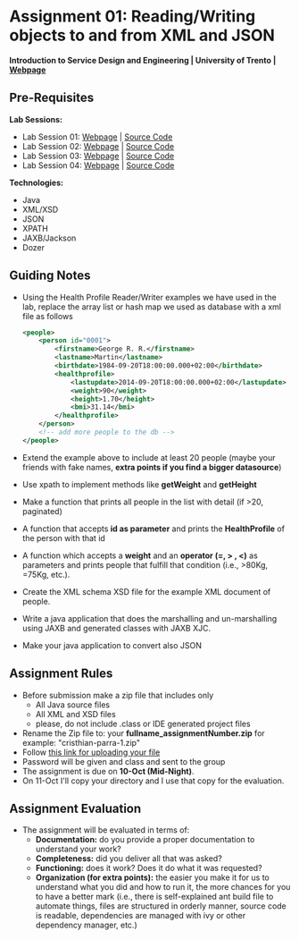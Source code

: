 # Assignment 01: Reading/Writing objects to and from XML and JSON

**Introduction to Service Design and Engineering | University of Trento | [Webpage](https://sites.google.com/site/introsdeunitn/assignments/01 "Permalink to Assignment 01: Reading/Writing objects to and from XML and JSON")**

## Pre-Requisites

**Lab Sessions:** 
* Lab Session 01: [Webpage][1] | [Source Code][2] 
* Lab Session 02: [Webpage][3] | [Source Code][4] 
* Lab Session 03: [Webpage][5] | [Source Code][6]
* Lab Session 04: [Webpage][7] | [Source Code][8]

**Technologies:**
* Java
* XML/XSD
* JSON
* XPATH
* JAXB/Jackson
* Dozer

## Guiding Notes

* Using the Health Profile Reader/Writer examples we have used in the lab, replace the array list or hash map we used as database with a xml file as follows

    ```xml
    <people>
        <person id="0001">
            <firstname>George R. R.</firstname>
            <lastname>Martin</lastname>
            <birthdate>1984-09-20T18:00:00.000+02:00</birthdate>
            <healthprofile>
                <lastupdate>2014-09-20T18:00:00.000+02:00</lastupdate>
                <weight>90</weight>
                <height>1.70</height>
                <bmi>31.14</bmi>
            </healthprofile>
        </person>
        <!-- add more people to the db --> 
    </people>
    ```


* Extend the example above to include at least 20 people (maybe your friends with fake names, **extra points if you find a bigger datasource**) 
* Use xpath to implement methods like **getWeight** and **getHeight**
* Make a function that prints all people in the list with detail (if >20, paginated)
* A function that accepts **id as parameter** and prints the **HealthProfile** of the person with that id
* A function which accepts a **weight** and an **operator (=, > , <)** as parameters and prints people that fulfill that condition (i.e., >80Kg, =75Kg, etc.).
* Create the XML schema XSD file for the example XML document of people.
* Write a java application that does the marshalling and un-marshalling using JAXB and generated classes with JAXB XJC.
* Make your java application to convert also JSON 

## Assignment Rules

* Before submission make a zip file that includes only
    * All Java source files 
    * All XML and XSD files
    * please, do not include .class or IDE generated project files
* Rename the Zip file to: your **fullname_assignmentNumber.zip** for example: "cristhian-parra-1.zip"
* Follow [this link for uploading your file][9]
* Password will be given and class and sent to the group
* The assignment is due on **10-Oct (Mid-Night)**. 
* On 11-Oct I'll copy your directory and I use that copy for the evaluation.

## Assignment Evaluation

* The assignment will be evaluated in terms of: 
    * **Documentation:** do you provide a proper documentation to understand your work? 
    * **Completeness:** did you deliver all that was asked?
    * **Functioning:** does it work? Does it do what it was requested?
    * **Organization (for extra points):** the easier you make it for us to understand what you did and how to run it, the more chances for you to have a better mark (i.e., there is self-explained ant build file to automate things, files are structured in orderly manner, source code is readable, dependencies are managed with ivy or other dependency manager, etc.)


[1]: https://sites.google.com/site/introsdeunitn/lab-sessions/lab-session-1
[2]: https://github.com/cdparra/introsde/tree/master/lab01
[3]: https://sites.google.com/site/introsdeunitn/lab-sessions/lab-session-2
[4]: https://github.com/cdparra/introsde/tree/master/lab02
[5]: https://sites.google.com/site/introsdeunitn/lab-sessions/lab-session-3
[6]: https://github.com/cdparra/introsde/tree/master/lab03
[7]: https://sites.google.com/site/introsdeunitn/lab-sessions/lab-session-4
[8]: https://github.com/cdparra/introsde/tree/master/lab04
[9]: http://www.dropitto.me/introsde